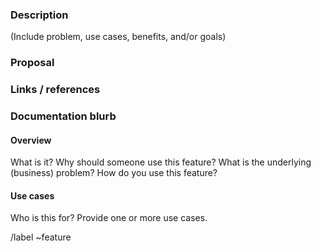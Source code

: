 ### Description

(Include problem, use cases, benefits, and/or goals)

### Proposal

### Links / references

### Documentation blurb

#### Overview

What is it?
Why should someone use this feature?
What is the underlying (business) problem?
How do you use this feature?

#### Use cases

Who is this for? Provide one or more use cases.

/label ~feature
